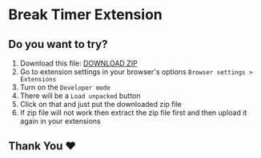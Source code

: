 # Break Timer Extension

## Do you want to try?
1. Download this file: [DOWNLOAD ZIP](https://github.com/Atanu8250/Practice/blob/master/Chorme-Extension/Chrome-Extension.zip)
2. Go to extension settings in your browser's options `Browser settings > Extensions`
3. Turn on the `Developer mode`
4. There will be a `Load unpacked` button
5. Click on that and just put the downloaded zip file
6. If zip file will not work then extract the zip file first and then upload it again in your extensions


## Thank You ❤
